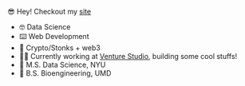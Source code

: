 :sunglasses: Hey! Checkout my [site](https://www.petersim.one)
- :nerd_face: Data Science
- :keyboard: Web Development
- :money_with_wings: Crypto/Stonks + web3
- :man_office_worker: Currently working at [Venture Studio](https://www.venture.studio), building some cool stuffs!
- :school_satchel: M.S. Data Science, NYU
- :school_satchel: B.S. Bioengineering, UMD
